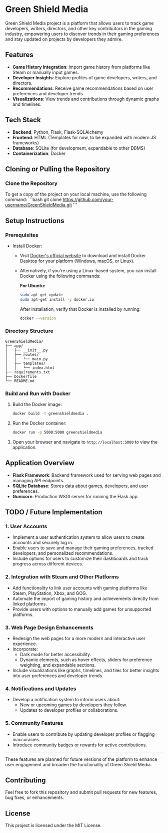
# Green Shield Media

Green Shield Media project is a platform that allows users to track game developers, writers, directors, and other key contributors in the gaming industry, empowering users to discover trends in their gaming preferences and stay updated on projects by developers they admire.

## Features
- **Game History Integration**: Import game history from platforms like Steam or manually input games.
- **Developer Insights**: Explore profiles of game developers, writers, and directors.
- **Recommendations**: Receive game recommendations based on user preferences and developer trends.
- **Visualizations**: View trends and contributions through dynamic graphs and timelines.

## Tech Stack
- **Backend**: Python, Flask, Flask-SQLAlchemy
- **Frontend**: HTML (Templates for now, to be expanded with modern JS frameworks)
- **Database**: SQLite (for development, expandable to other DBMS)
- **Containerization**: Docker

## Cloning or Pulling the Repository

### Clone the Repository
To get a copy of the project on your local machine, use the following command:
    ```bash
    git clone https://github.com/your-username/GreenShieldMedia.git
    '''

## Setup Instructions

### Prerequisites
- Install Docker:
  - Visit [Docker's official website](https://www.docker.com/products/docker-desktop/) to download and install Docker Desktop for your platform (Windows, macOS, or Linux).
  - Alternatively, if you're using a Linux-based system, you can install Docker using the following commands:

    **For Ubuntu:**
    ```bash
    sudo apt-get update
    sudo apt-get install -y docker.io
    ```

    After installation, verify that Docker is installed by running:
    ```bash
    docker --version
    ```


### Directory Structure
```plaintext
GreenShieldMedia/
├── app/
│   ├── __init__.py
│   ├── routes/
│   │   └── main.py
│   ├── templates/
│   │   └── index.html
├── requirements.txt
├── Dockerfile
└── README.md
```

### Build and Run with Docker
1. Build the Docker image:
   ```bash
   docker build -t greenshieldmedia .
   ```

2. Run the Docker container:
   ```bash
   docker run -p 5000:5000 greenshieldmedia
   ```

3. Open your browser and navigate to `http://localhost:5000` to view the application.

## Application Overview
- **Flask Framework**: Backend framework used for serving web pages and managing API endpoints.
- **SQLite Database**: Stores data about games, developers, and user preferences.
- **Gunicorn**: Production WSGI server for running the Flask app.

## TODO / Future Implementation

### 1. User Accounts
- Implement a user authentication system to allow users to create accounts and securely log in.
- Enable users to save and manage their gaming preferences, tracked developers, and personalized recommendations.
- Include options for users to customize their dashboards and track progress across different devices.

### 2. Integration with Steam and Other Platforms
- Add functionality to link user accounts with gaming platforms like Steam, PlayStation, Xbox, and GOG.
- Automate the import of gaming history and achievements directly from linked platforms.
- Provide users with options to manually add games for unsupported platforms.

### 3. Web Page Design Enhancements
- Redesign the web pages for a more modern and interactive user experience.
- Incorporate:
  - Dark mode for better accessibility.
  - Dynamic elements, such as hover effects, sliders for preference weighting, and expandable sections.
- Include visualizations like graphs, timelines, and tiles for better insights into user preferences and developer trends.

### 4. Notifications and Updates
- Develop a notification system to inform users about:
  - New or upcoming games by developers they follow.
  - Updates to developer profiles or collaborations.

### 5. Community Features
- Enable users to contribute by updating developer profiles or flagging inaccuracies.
- Introduce community badges or rewards for active contributions.

---

These features are planned for future versions of the platform to enhance user engagement and broaden the functionality of Green Shield Media.


## Contributing
Feel free to fork this repository and submit pull requests for new features, bug fixes, or enhancements.

## License
This project is licensed under the MIT License.